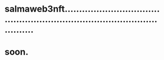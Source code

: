 # salmaweb3nft................................................................................................
# soon.
